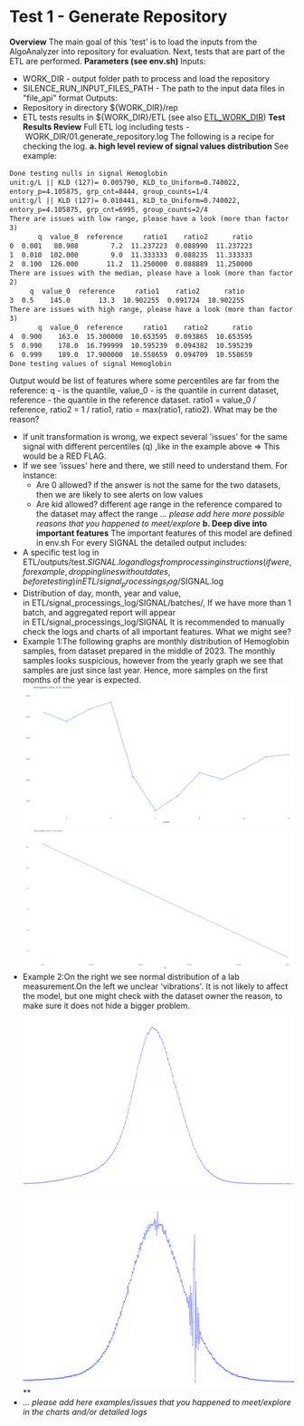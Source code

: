 # Test 1 - Generate Repository

**Overview**
The main goal of this 'test' is to load the inputs from the AlgoAnalyzer into repository for evaluation.
Next, tests that are part of the ETL are performed.
**Parameters (see env.sh)**
Inputs: 
- WORK_DIR - output folder path to process and load the repository
- SILENCE_RUN_INPUT_FILES_PATH - The path to the input data files in "file_api" format
Outputs:
- Repository in directory ${WORK_DIR}/rep
- ETL tests results in ${WORK_DIR}/ETL (see also [ETL_WORK_DIR](http://confluence:8090/display/WIK/WORK_DIR))
**Test Results Review**
Full ETL log including tests - WORK_DIR/01.generate_repository.log
The following is a recipe for checking the log.
**a. high level review of signal values distribution**
See example:
```
Done testing nulls in signal Hemoglobin
unit:g/L || KLD (127)= 0.005790, KLD_to_Uniform=0.740022, entory_p=4.105875, grp_cnt=8444, group_counts=1/4
unit:g/l || KLD (127)= 0.010441, KLD_to_Uniform=0.740022, entory_p=4.105875, grp_cnt=6995, group_counts=2/4
There are issues with low range, please have a look (more than factor 3)
       q  value_0  reference     ratio1    ratio2      ratio
0  0.001   80.908        7.2  11.237223  0.088990  11.237223
1  0.010  102.000        9.0  11.333333  0.088235  11.333333
2  0.100  126.000       11.2  11.250000  0.088889  11.250000
There are issues with the median, please have a look (more than factor 2)
     q  value_0  reference     ratio1    ratio2      ratio
3  0.5    145.0       13.3  10.902255  0.091724  10.902255
There are issues with high range, please have a look (more than factor 3)
       q  value_0  reference     ratio1    ratio2      ratio
4  0.900    163.0  15.300000  10.653595  0.093865  10.653595
5  0.990    178.0  16.799999  10.595239  0.094382  10.595239
6  0.999    189.0  17.900000  10.558659  0.094709  10.558659
Done testing values of signal Hemoglobin
```
Output would be list of features where some percentiles are far from the reference:
q - is the quantile, value_0 - is the quantile in current dataset, reference - the quantile in the reference dataset. ratio1 = value_0 / reference, ratio2 = 1 / ratio1, ratio = max(ratio1, ratio2).
What may be the reason?
- If unit transformation is wrong, we expect several 'issues' for the same signal with different percentiles (q) ,like in the example above => This would be a RED FLAG.
- If we see 'issues' here and there, we still need to understand them. For instance:
  - Are 0 allowed? if the answer is not the same for the two datasets, then we are likely to see alerts on low values
  - Are kid allowed? different age range in the reference compared to the dataset may affect the range
*... please add here more possible reasons that you happened to meet/explore*
**b. Deep dive into important features**
The important features of this model are defined in env.sh
For every SIGNAL the detailed output includes:
- A specific test log in ETL/outputs/test.$SIGNAL.log and logs from processing instructions (if were, for example, dropping lines without dates, before testing) in ETL/signal_processings_log/$SIGNAL.log
- Distribution of day, month, year and value, in ETL/signal_processings_log/SIGNAL/batches/, If we have more than 1 batch, and aggregated report will appear in ETL/signal_processings_log/SIGNAL
It is recommended to manually check the logs and charts of all important features.
What we might see?
- Example 1:The following graphs are monthly distribution of Hemoglobin samples, from dataset prepared in the middle of 2023. The monthly samples looks suspicious, however from the yearly graph we see that samples are just since last year. Hence, more samples on the first months of the year is expected.
<img src="/attachments/13926413/13926420.png"/><img src="/attachments/13926413/13926421.png"/>
- Example 2:On the right we see normal distribution of a lab measurement.On the left we unclear 'vibrations'. It is not likely to affect the model, but one might check with the dataset owner the reason, to make sure it does not hide a bigger problem.<img src="/attachments/13926413/13926422.png"/>         <img src="/attachments/13926413/13926423.png"/>**
- *... please add here examples/issues that you happened to meet/explore in the charts and/or detailed logs*
 
